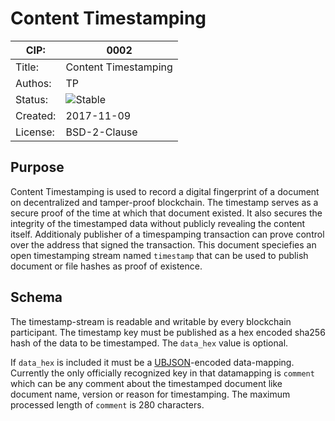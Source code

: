 # Content Timestamping

| CIP:     | 0002                                                         |
| -------- | ------------------------------------------------------------ |
| Title:   | Content Timestamping                                         |
| Authos:  | TP                                                           |
| Status:  | ![Stable](http://rfc.unprotocols.org/spec:2/COSS/stable.svg) |
| Created: | 2017-11-09                                                   |
| License: | BSD-2-Clause                                                 |

## Purpose

Content Timestamping is used to record a digital fingerprint of a document on 
decentralized and tamper-proof blockchain. The timestamp serves as a secure 
proof of the time at which that document existed. It also secures the
integrity of the timestamped data without publicly revealing the content
itself. Additionaly publisher of a timespamping transaction can prove control
over the address that signed the transaction. This document speciefies an
open timestamping stream named `timestamp` that can be used to publish
document or file hashes as proof of existence.

## Schema

The timestamp-stream is readable and writable by every blockchain participant.
The timestamp key must be published as a hex encoded sha256 hash of the data
to be timestamped. The `data_hex` value is optional.

If `data_hex` is included it must be a [UBJSON](http://ubjson.org/)-encoded
data-mapping. Currently the only officially recognized key in that 
datamapping is `comment` which can be any comment about the timestamped 
document like document name, version or reason for timestamping. 
The maximum processed length of `comment` is 280 characters.
